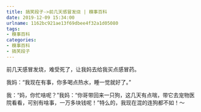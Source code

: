 ```yaml
---
title: 搞笑段子->前几天感冒发烧 | 糗事百科
date: 2019-12-09 15:34:00
urlname: 1162bc921ae13f69dbee4f32a1d05080
tags: 
- 糗事百科
categories:
- 糗事百科
- 搞笑段子
---
```

前几天感冒发烧，难受死了，让我妈去给我买点感冒药。

我妈：“我现在有事，你多喝点热水，睡一觉就好了。”

我：“妈，你忙啥呢？”我妈：“你哥带回来一只狗，这几天有点喘，带它去宠物医院看看，可别有啥事，一万多块钱呢！”特么的，我现在混的连狗都不如！～


